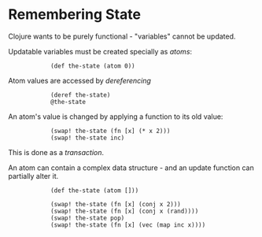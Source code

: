 # Remembering State

Clojure wants to be purely functional - "variables" cannot be updated.

Updatable variables must be created specially as *atoms*:

                (def the-state (atom 0))

Atom values are accessed by *dereferencing*

                (deref the-state)
                @the-state

An atom's value is changed by applying a function to its old value:

                (swap! the-state (fn [x] (* x 2)))
                (swap! the-state inc)

This is done as a *transaction*.

An atom can contain a complex data structure - and an update function
can partially alter it.

                (def the-state (atom []))

                (swap! the-state (fn [x] (conj x 2)))
                (swap! the-state (fn [x] (conj x (rand))))
                (swap! the-state pop)
                (swap! the-state (fn [x] (vec (map inc x))))
